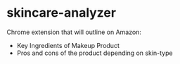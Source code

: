 # skincare-analyzer 

Chrome extension that will outline on Amazon:

- Key Ingredients of Makeup Product
- Pros and cons of the product depending on skin-type
